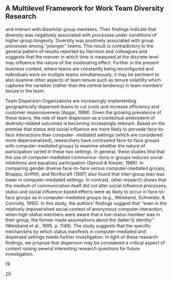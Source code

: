## A Multilevel Framework for Work Team Diversity Research

and interact with dissimilar group members. Their ﬁndings indicate that diversity was negatively associated with processes under conditions of higher group longevity. Diversity was positively associated with group processes among ‘‘younger’’ teams. This result is contradictory to the general pattern of results reported by Harrison and colleagues and suggests that the manner in which time is measured at the discrete level may inﬂuence the nature of the moderating effect. Further in the present business context, where teams are constantly being reconﬁgured and individuals work on multiple teams simultaneously, it may be pertinent to also examine other aspects of team tenure such as tenure volatility which captures the variation (rather than the central tendency) in team members’ tenure in the team.

Team Dispersion Organizations are increasingly implementing geographically dispersed teams to cut costs and increase efﬁciency and customer responsiveness (Apgar, 1998). Given the growing prevalence of these teams, the role of team dispersion as a contextual antecedent of diversity-related outcomes is becoming increasingly relevant. Based on the premise that status and social inﬂuence are more likely to pervade face-to-face interactions than computer- mediated settings (which are considered more depersonalized), researchers have contrasted face-to-face groups with computer-mediated groups to examine whether the nature of participation varied in these two settings. In general, these studies ﬁnd that the use of computer-mediated communica- tions in groups reduces social inhibitions and equalizes participation (Sproull & Kiesler, 1986). In comparing gender diverse face-to-face versus computer-mediated groups, Bhappu, Grifﬁth, and Northcraft (1997) also found that inter-group bias was lower in computer-mediated settings. In contrast, other research shows that the medium of communication itself did not alter social inﬂuence processes; status and social inﬂuence-based effects were as likely to occur in face-to-face groups as in computer-mediated groups (e.g., Weisband, Schneider, & Connolly, 1995). In this study, the authors’ ﬁndings suggest that ‘‘even in the relatively impoverished social context of anonymous computer interaction, when high-status members were aware that a low-status member was in their group, the former made assumptions about the (latter’s) identity’’ (Weisband et al., 1995, p. 1146). The study suggests that the speciﬁc mechanisms by which status manifests in computer-mediated and dispersed settings needs further investigation. In light of these research ﬁndings, we propose that dispersion may be considered a critical aspect of context raising several interesting research questions for future investigation.

19

20